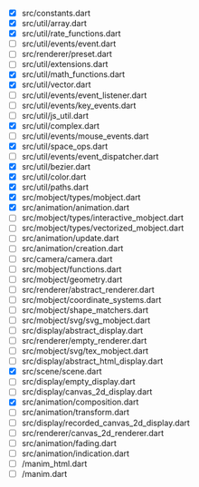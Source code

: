 - [x] src/constants.dart
- [x] src/util/array.dart
- [x] src/util/rate_functions.dart
- [ ] src/util/events/event.dart
- [ ] src/renderer/preset.dart
- [ ] src/util/extensions.dart
- [x] src/util/math_functions.dart
- [x] src/util/vector.dart
- [ ] src/util/events/event_listener.dart
- [ ] src/util/events/key_events.dart
- [ ] src/util/js_util.dart
- [x] src/util/complex.dart
- [ ] src/util/events/mouse_events.dart
- [x] src/util/space_ops.dart
- [ ] src/util/events/event_dispatcher.dart
- [x] src/util/bezier.dart
- [x] src/util/color.dart
- [x] src/util/paths.dart
- [x] src/mobject/types/mobject.dart
- [x] src/animation/animation.dart
- [ ] src/mobject/types/interactive_mobject.dart
- [ ] src/mobject/types/vectorized_mobject.dart
- [ ] src/animation/update.dart
- [ ] src/animation/creation.dart
- [ ] src/camera/camera.dart
- [ ] src/mobject/functions.dart
- [ ] src/mobject/geometry.dart
- [ ] src/renderer/abstract_renderer.dart
- [ ] src/mobject/coordinate_systems.dart
- [ ] src/mobject/shape_matchers.dart
- [ ] src/mobject/svg/svg_mobject.dart
- [ ] src/display/abstract_display.dart
- [ ] src/renderer/empty_renderer.dart
- [ ] src/mobject/svg/tex_mobject.dart
- [ ] src/display/abstract_html_display.dart
- [x] src/scene/scene.dart
- [ ] src/display/empty_display.dart
- [ ] src/display/canvas_2d_display.dart
- [x] src/animation/composition.dart
- [ ] src/animation/transform.dart
- [ ] src/display/recorded_canvas_2d_display.dart
- [ ] src/renderer/canvas_2d_renderer.dart
- [ ] src/animation/fading.dart
- [ ] src/animation/indication.dart
- [ ] /manim_html.dart
- [ ] /manim.dart
